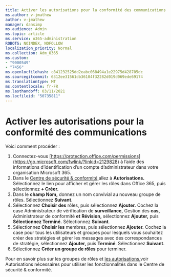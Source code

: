 ```yaml
---
title: Activer les autorisations pour la conformité des communications
ms.author: v-jmathew
author: v-jmathew
manager: dansimp
ms.audience: Admin
ms.topic: article
ms.service: o365-administration
ROBOTS: NOINDEX, NOFOLLOW
localization_priority: Normal
ms.collection: Adm_O365
ms.custom:
- "9000549"
- "7456"
ms.openlocfilehash: c841232525dd2eabc068494a1e22975d428705dc
ms.sourcegitcommit: 6312ee31561db36104f32282d019d069ede69174
ms.translationtype: MT
ms.contentlocale: fr-FR
ms.lasthandoff: 03/11/2021
ms.locfileid: "50735811"
---
```

# <a name="enable-permissions-for-communication-compliance"></a>Activer les autorisations pour la conformité des communications

Voici comment procéder :

1. Connectez-vous [https://protection.office.com/permissions](https://go.microsoft.com/fwlink/?linkid=2129828) à l’aide des informations d’identification d’un compte d’administrateur dans votre organisation Microsoft 365.
2. Dans le [Centre de sécurité & conformité,](https://go.microsoft.com/fwlink/?linkid=2101341)allez à **Autorisations.** Sélectionnez le lien pour afficher et gérer les rôles dans Office 365, puis sélectionnez **\+ Créer.**
3. Dans le **champ Nom,** donnez un nom convivial au nouveau groupe de rôles. Sélectionnez **Suivant**.
4. Sélectionnez **Choisir des** rôles, puis sélectionnez **Ajouter.** Cochez la case Administrateur de vérification de **surveillance,** Gestion des **cas,** Administrateur de conformité **et** **Révision,** sélectionnez **Ajouter,** puis **Sélectionnez Terminé.** Sélectionnez **Suivant**.
5. Sélectionnez **Choisir les** membres, puis sélectionnez **Ajouter.** Cochez la case pour tous les utilisateurs et groupes pour lesquels vous souhaitez créer des stratégies et gérer les messages avec des correspondances de stratégie, sélectionnez **Ajouter,** puis **Terminé**. Sélectionnez **Suivant**.
6. Sélectionnez **Créer un groupe de rôles** pour terminer.

Pour en savoir plus sur les groupes de rôles et [les autorisations,](https://go.microsoft.com/fwlink/?linkid=2114184)voir Autorisations nécessaires pour utiliser les fonctionnalités dans le Centre de sécurité & conformité.
